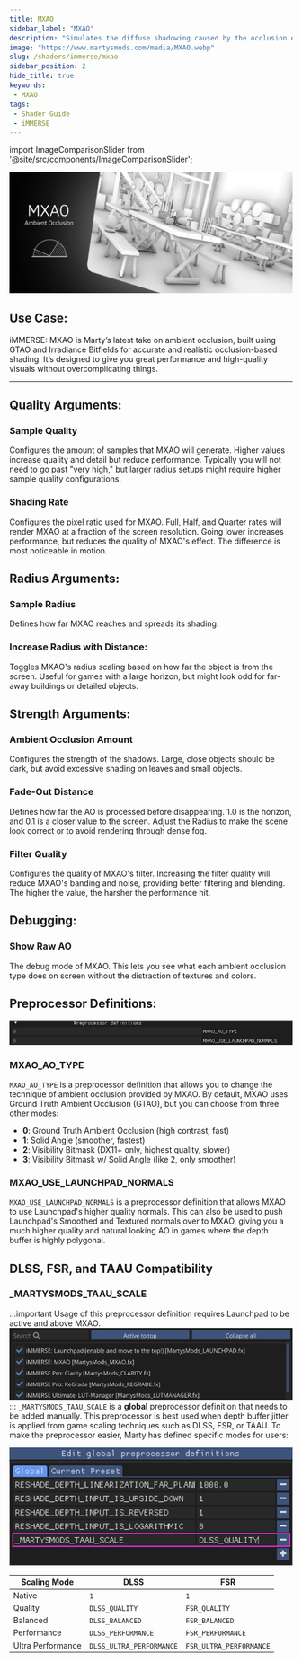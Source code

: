 ```yaml
---
title: MXAO
sidebar_label: "MXAO"
description: "Simulates the diffuse shadowing caused by the occlusion of ambient lighting."
image: "https://www.martysmods.com/media/MXAO.webp"
slug: /shaders/immerse/mxao
sidebar_position: 2
hide_title: true
keywords: 
 - MXAO
tags:
 - Shader Guide
 - iMMERSE
---
```


<!------------------------IMPORTS ---------------------------->

import ImageComparisonSlider from '@site/src/components/ImageComparisonSlider';

<!----------------------------------------------------------->

![MXAOHeader](./images/mxaoheader.webp)

## Use Case:
iMMERSE: MXAO is Marty’s latest take on ambient occlusion, built using GTAO and Irradiance Bitfields for accurate and realistic occlusion-based shading. It’s designed to give you great performance and high-quality visuals without overcomplicating things.

---

## Quality Arguments:

### Sample Quality
Configures the amount of samples that MXAO will generate. Higher values increase quality and detail but reduce performance. Typically you will not need to go past "very high," but larger radius setups might require higher sample quality configurations.

 <ImageComparisonSlider 
  beforeImage="/img/shaders/immerse/images/mxaoqualitylow.webp" 
  afterImage="/img/shaders/immerse/images/mxaoqualityextreme.webp"
  beforeLabel="Low Quality"
  afterLabel="Extreme Quality"
 />

### Shading Rate
Configures the pixel ratio used for MXAO. Full, Half, and Quarter rates will render MXAO at a fraction of the screen resolution. Going lower increases performance, but reduces the quality of MXAO's effect. The difference is most noticeable in motion.

## Radius Arguments:

### Sample Radius
Defines how far MXAO reaches and spreads its shading.

 <ImageComparisonSlider 
  beforeImage="/img/shaders/immerse/images/mxaoradius0.500.webp" 
  afterImage="/img/shaders/immerse/images/mxaoradius3.500.webp"
  beforeLabel="0.500 Radius"
  afterLabel="3.500 Radius"
 />

### Increase Radius with Distance: 
Toggles MXAO's radius scaling based on how far the object is from the screen. Useful for games with a large horizon, but might look odd for far-away buildings or detailed objects.

 <ImageComparisonSlider 
  beforeImage="/img/shaders/immerse/images/mxaodistanceradius.webp" 
  afterImage="/img/shaders/immerse/images/mxaoradius3.500.webp"
  beforeLabel="Disabled"
  afterLabel="Enabled"
 />

## Strength Arguments:

### Ambient Occlusion Amount
Configures the strength of the shadows. Large, close objects should be dark, but avoid excessive shading on leaves and small objects.

<ImageComparisonSlider 
 beforeImage="/img/shaders/immerse/images/mxaointensity0.200.webp" 
 afterImage="/img/shaders/immerse/images/mxaoradius3.500.webp"
 beforeLabel="0.200 Strength"
 afterLabel="1.000 Strength"
/>

### Fade-Out Distance
Defines how far the AO is processed before disappearing. 1.0 is the horizon, and 0.1 is a closer value to the screen. Adjust the Radius to make the scene look correct or to avoid rendering through dense fog.

<ImageComparisonSlider 
 beforeImage="/img/shaders/immerse/images/mxaofadeout0.100.webp" 
 afterImage="/img/shaders/immerse/images/mxaoradius3.500.webp"
 beforeLabel="0.100 Fadeout"
 afterLabel="1.000 Fadeout"
/>

### Filter Quality
Configures the quality of MXAO's filter. Increasing the filter quality will reduce MXAO's banding and noise, providing better filtering and blending. The higher the value, the harsher the performance hit.

## Debugging:

### Show Raw AO
The debug mode of MXAO. This lets you see what each ambient occlusion type does on screen without the distraction of textures and colors.

<ImageComparisonSlider 
 beforeImage="/img/shaders/immerse/images/mxaowithoutdebug.webp" 
 afterImage="/img/shaders/immerse/images/mxaoradius3.500.webp"
 beforeLabel="No Debug"
 afterLabel="Debug"
/>

## Preprocessor Definitions:

![MXAOPreprocessorDefinitions](./images/mxaopreprodef.webp)

### MXAO_AO_TYPE
`MXAO_AO_TYPE` is a preprocessor definition that allows you to change the technique of ambient occlusion provided by MXAO. By default, MXAO uses Ground Truth Ambient Occlusion (GTAO), but you can choose from three other modes:

- **0**: Ground Truth Ambient Occlusion (high contrast, fast)
- **1**: Solid Angle (smoother, fastest)
- **2**: Visibility Bitmask (DX11+ only, highest quality, slower)
- **3**: Visibility Bitmask w/ Solid Angle (like 2, only smoother)

### MXAO_USE_LAUNCHPAD_NORMALS
`MXAO_USE_LAUNCHPAD_NORMALS` is a preprocessor definition that allows MXAO to use Launchpad's higher quality normals. This can also be used to push Launchpad's Smoothed and Textured normals over to MXAO, giving you a much higher quality and natural looking AO in games where the depth buffer is highly polygonal.

## DLSS, FSR, and TAAU Compatibility

### _MARTYSMODS_TAAU_SCALE
:::important
Usage of this preprocessor definition requires Launchpad to be active and above MXAO.
![mxaoloadorder](./images/mxaoloadorder.webp)
:::
`_MARTYSMODS_TAAU_SCALE` is a **global** preprocessor definition that needs to be added manually. This preprocessor is best used when depth buffer jitter is applied from game scaling techniques such as DLSS, FSR, or TAAU. To make the preprocessor easier, Marty has defined specific modes for users:

![TAAUSCALEPreprocessor](./images/taauscalepreprocessor.webp)

| Scaling Mode      | DLSS                     | FSR                     |
| ----------------- | ------------------------ | ----------------------- |
| Native            | `1`                      | `1`                     |
| Quality           | `DLSS_QUALITY`           | `FSR_QUALITY`           |
| Balanced          | `DLSS_BALANCED`          | `FSR_BALANCED`          |
| Performance       | `DLSS_PERFORMANCE`       | `FSR_PERFORMANCE`       |
| Ultra Performance | `DLSS_ULTRA_PERFORMANCE` | `FSR_ULTRA_PERFORMANCE` |